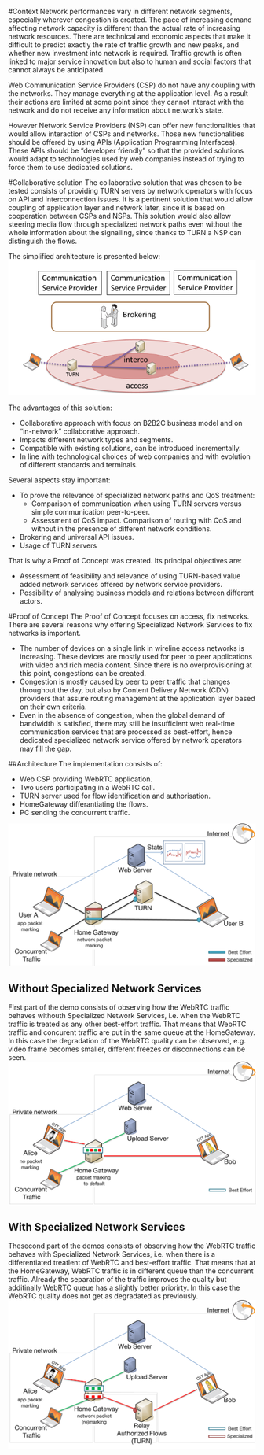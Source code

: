#Context
Network performances vary in different network segments, especially wherever congestion is created. The pace of increasing demand affecting network capacity is different than the actual rate of increasing network resources. There are technical and economic aspects that make it difficult to predict exactly the rate of traffic growth and new peaks, and whether new investment into network is required. Traffic growth is often linked to major service innovation but also to human and social factors that cannot always be anticipated. 

Web Communication Service Providers (CSP) do not have any coupling with the networks. They manage everything at the application level. As a result their actions are limited at some point since they cannot interact with the network and do not receive any information about network’s state. 

However Network Service Providers (NSP) can offer new functionalities that would allow interaction of CSPs and networks. Those new functionalities should be offered by using APIs (Application Programming Interfaces). These APIs should be “developer friendly” so that the provided solutions would adapt to technologies used by web companies instead of trying to force them to use dedicated solutions.

#Collaborative solution
The collaborative solution that was chosen to be tested consists of providing TURN servers by network operators with focus on API and interconnection issues. It is a pertinent solution that would allow coupling of application layer and network later, since it is based on cooperation between CSPs and NSPs. This solution would also allow steering media flow through specialized network paths even without the whole information about the signalling, since thanks to TURN a NSP can distinguish the flows. 

The simplified architecture is presented below:
![Simplified architecture of a collaborative solution based on TURN servers](./images/architecture_turn.png)

The advantages of this solution:
- Collaborative approach with focus on B2B2C business model and on “in-network” collaborative approach.
- Impacts different network types and segments.
- Compatible with existing solutions, can be introduced incrementally.
- In line with technological choices of web companies and with evolution of different standards and terminals.

Several aspects stay important:
- To prove the relevance of specialized network paths and QoS treatment:
    * Comparison of communication when using TURN servers versus simple communication peer-to-peer.
    * Assessment of QoS impact. Comparison of routing with QoS and without in the presence of different network conditions. 
- Brokering and universal API issues. 
- Usage of TURN servers 

That is why a Proof of Concept was created. Its principal objectives are:
- Assessment of feasibility and relevance of using TURN-based value added network services offered by network service providers. 
- Possibility of analysing business models and relations between different actors.

#Proof of Concept
The Proof of Concept focuses on access, fix networks. 
There are several reasons why offering Specialized Network Services to fix networks is important.
- The number of devices on a single link in wireline access networks is increasing. These devices are mostly used for peer to peer applications with video and rich media content. Since there is no overprovisioning at this point, congestions can be created.
- Congestion is mostly caused by peer to peer traffic that changes throughout the day, but also by Content Delivery Network (CDN) providers that assure routing management at the application layer based on their own criteria.
- Even in the absence of congestion, when the global demand of bandwidth is satisfied, there may still be insufficient web real-time communication services that are processed as best-effort, hence dedicated specialized network service offered by network operators may fill the gap.

##Architecture
The implementation consists of: 
- Web CSP providing WebRTC application. 
- Two users participating in a WebRTC call. 
- TURN server used for flow identification and authorisation.
- HomeGateway differantiating the flows.
- PC sending the concurrent traffic.

![General demo architecture](./images/demo_architecture.png)
 
## Without Specialized Network Services
First part of the demo consists of observing how the WebRTC traffic behaves withouth Specialized Network Services, i.e. when the WebRTC traffic is treated as any other best-effort traffic. That means that WebRTC traffic and concurent traffic are put in the same queue at the HomeGateway.
In this case the degradation of the WebRTC quality can be observed, e.g. video frame becomes smaller, different freezes or disconnections can be seen.
![Demo - scenario without Specialized Network Services](./images/demo_part1.png)

## With Specialized Network Services
Thesecond part of the demos consists of observing how the WebRTC traffic behaves with Specialized Network Services, i.e. when there is a differentiated treatlent of WebRTC and best-effort traffic. That means that at the HomeGateway, WebRTC traffic is in different queue than the concurrent traffic. Already the separation of the traffic improves the quality but additinally WebRTC queue has a slightly better priorirty.
In this case the WebRTC quality does not get as degradated as previously.
![Demo - scenario with Specialized Network Services](./images/demo_part2.png)





